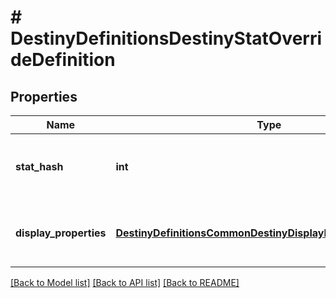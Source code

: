 # # DestinyDefinitionsDestinyStatOverrideDefinition

## Properties

Name | Type | Description | Notes
------------ | ------------- | ------------- | -------------
**stat_hash** | **int** | The hash identifier of the stat whose display properties are being overridden. | [optional]
**display_properties** | [**DestinyDefinitionsCommonDestinyDisplayPropertiesDefinition**](DestinyDefinitionsCommonDestinyDisplayPropertiesDefinition.md) | The display properties to show instead of the base DestinyStatDefinition display properties. | [optional]

[[Back to Model list]](../../README.md#models) [[Back to API list]](../../README.md#endpoints) [[Back to README]](../../README.md)
